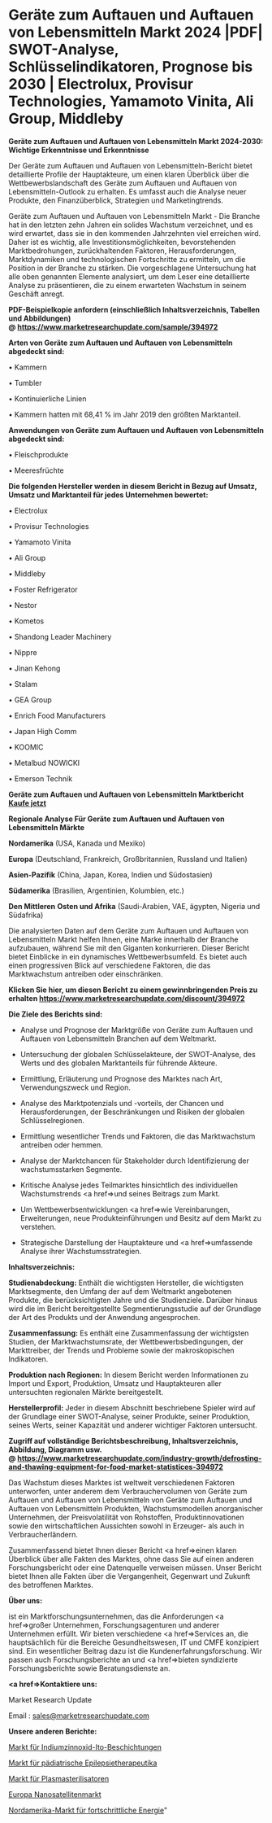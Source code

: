 # Geräte zum Auftauen und Auftauen von Lebensmitteln Markt 2024 |PDF| SWOT-Analyse, Schlüsselindikatoren, Prognose bis 2030 | Electrolux, Provisur Technologies, Yamamoto Vinita, Ali Group, Middleby

<strong>Geräte zum Auftauen und Auftauen von Lebensmitteln Markt 2024-2030: Wichtige Erkenntnisse und Erkenntnisse</strong>

Der Geräte zum Auftauen und Auftauen von Lebensmitteln-Bericht bietet detaillierte Profile der Hauptakteure, um einen klaren Überblick über die Wettbewerbslandschaft des Geräte zum Auftauen und Auftauen von Lebensmitteln-Outlook zu erhalten. Es umfasst auch die Analyse neuer Produkte, den Finanzüberblick, Strategien und Marketingtrends.

Geräte zum Auftauen und Auftauen von Lebensmitteln Markt - Die Branche hat in den letzten zehn Jahren ein solides Wachstum verzeichnet, und es wird erwartet, dass sie in den kommenden Jahrzehnten viel erreichen wird. Daher ist es wichtig, alle Investitionsmöglichkeiten, bevorstehenden Marktbedrohungen, zurückhaltenden Faktoren, Herausforderungen, Marktdynamiken und technologischen Fortschritte zu ermitteln, um die Position in der Branche zu stärken. Die vorgeschlagene Untersuchung hat alle oben genannten Elemente analysiert, um dem Leser eine detaillierte Analyse zu präsentieren, die zu einem erwarteten Wachstum in seinem Geschäft anregt.

<strong><b>PDF-Beispielkopie anfordern (einschließlich Inhaltsverzeichnis, Tabellen und Abbildungen) @ </b></strong><strong><a href=https://www.marketresearchupdate.com/sample/394972><strong>https://www.marketresearchupdate.com/sample/394972</u></a></strong></strong>

<strong>Arten von Geräte zum Auftauen und Auftauen von Lebensmitteln abgedeckt sind:</strong>

• Kammern

• Tumbler

• Kontinuierliche Linien

• Kammern hatten mit 68,41 % im Jahr 2019 den größten Marktanteil.

<strong>Anwendungen von Geräte zum Auftauen und Auftauen von Lebensmitteln abgedeckt sind:</strong>

• Fleischprodukte

• Meeresfrüchte

<strong>Die folgenden Hersteller werden in diesem Bericht in Bezug auf Umsatz, Umsatz und Marktanteil für jedes Unternehmen bewertet:</strong>

• Electrolux

• Provisur Technologies

• Yamamoto Vinita

• Ali Group

• Middleby

• Foster Refrigerator

• Nestor

• Kometos

• Shandong Leader Machinery

• Nippre

• Jinan Kehong

• Stalam

• GEA Group

• Enrich Food Manufacturers

• Japan High Comm

• KOOMIC

• Metalbud NOWICKI

• Emerson Technik

<strong>Geräte zum Auftauen und Auftauen von Lebensmitteln Marktbericht <a href=https://www.marketresearchupdate.com/buynow/394972>Kaufe jetzt</a></strong>

<strong>Regionale Analyse Für Geräte zum Auftauen und Auftauen von Lebensmitteln Märkte</strong>

<strong>Nordamerika</strong> (USA, Kanada und Mexiko)

<strong>Europa</strong> (Deutschland, Frankreich, Großbritannien, Russland und Italien)

<strong>Asien-Pazifik</strong> (China, Japan, Korea, Indien und Südostasien)

<strong>Südamerika</strong> (Brasilien, Argentinien, Kolumbien, etc.)

<strong>Den Mittleren</strong> <strong>Osten und Afrika</strong> (Saudi-Arabien, VAE, ägypten, Nigeria und Südafrika)

Die analysierten Daten auf dem Geräte zum Auftauen und Auftauen von Lebensmitteln Markt helfen Ihnen, eine Marke innerhalb der Branche aufzubauen, während Sie mit den Giganten konkurrieren. Dieser Bericht bietet Einblicke in ein dynamisches Wettbewerbsumfeld. Es bietet auch einen progressiven Blick auf verschiedene Faktoren, die das Marktwachstum antreiben oder einschränken.

<strong>Klicken Sie hier, um diesen Bericht zu einem gewinnbringenden Preis zu erhalten
</strong><strong><a href=https://www.marketresearchupdate.com/discount/394972>https://www.marketresearchupdate.com/discount/394972</b></u></strong></a>

<strong>Die Ziele des Berichts sind:</strong>

- Analyse und Prognose der Marktgröße von Geräte zum Auftauen und Auftauen von Lebensmitteln Branchen auf dem Weltmarkt.

- Untersuchung der globalen Schlüsselakteure, der SWOT-Analyse, des Werts und des globalen Marktanteils für führende Akteure.

- Ermittlung, Erläuterung und Prognose des Marktes nach Art, Verwendungszweck und Region.

- Analyse des Marktpotenzials und -vorteils, der Chancen und Herausforderungen, der Beschränkungen und Risiken der globalen Schlüsselregionen.

- Ermittlung wesentlicher Trends und Faktoren, die das Marktwachstum antreiben oder hemmen.

- Analyse der Marktchancen für Stakeholder durch Identifizierung der wachstumsstarken Segmente.

- Kritische Analyse jedes Teilmarktes hinsichtlich des individuellen Wachstumstrends <a href=>und</a> seines Beitrags zum Markt.

- Um Wettbewerbsentwicklungen <a href=>wie</a> Vereinbarungen, Erweiterungen, neue Produkteinführungen und Besitz auf dem Markt zu verstehen.

- Strategische Darstellung der Hauptakteure und <a href=>umfas</a>sende Analyse ihrer Wachstumsstrategien.

<strong>Inhaltsverzeichnis:</strong>

<strong>Studienabdeckung:</strong> Enthält die wichtigsten Hersteller, die wichtigsten Marktsegmente, den Umfang der auf dem Weltmarkt angebotenen Produkte, die berücksichtigten Jahre und die Studienziele. Darüber hinaus wird die im Bericht bereitgestellte Segmentierungsstudie auf der Grundlage der Art des Produkts und der Anwendung angesprochen.

<strong>Zusammenfassung:</strong> Es enthält eine Zusammenfassung der wichtigsten Studien, der Marktwachstumsrate, der Wettbewerbsbedingungen, der Markttreiber, der Trends und Probleme sowie der makroskopischen Indikatoren.

<strong>Produktion nach Regionen:</strong> In diesem Bericht werden Informationen zu Import und Export, Produktion, Umsatz und Hauptakteuren aller untersuchten regionalen Märkte bereitgestellt.

<strong>Herstellerprofil:</strong> Jeder in diesem Abschnitt beschriebene Spieler wird auf der Grundlage einer SWOT-Analyse, seiner Produkte, seiner Produktion, seines Werts, seiner Kapazität und anderer wichtiger Faktoren untersucht.

<strong><b>Zugriff auf vollständige Berichtsbeschreibung, Inhaltsverzeichnis, Abbildung, Diagramm usw. @ </b></strong><strong><a href=https://www.marketresearchupdate.com/industry-growth/defrosting-and-thawing-equipment-for-food-market-statistices-394972>https://www.marketresearchupdate.com/industry-growth/defrosting-and-thawing-equipment-for-food-market-statistices-394972</a></strong>

Das Wachstum dieses Marktes ist weltweit verschiedenen Faktoren unterworfen, unter anderem dem Verbrauchervolumen von Geräte zum Auftauen und Auftauen von Lebensmitteln von Geräte zum Auftauen und Auftauen von Lebensmitteln Produkten, Wachstumsmodellen anorganischer Unternehmen, der Preisvolatilität von Rohstoffen, Produktinnovationen sowie den wirtschaftlichen Aussichten sowohl in Erzeuger- als auch in Verbraucherländern.

Zusammenfassend bietet Ihnen dieser Bericht <a href=>einen</a> klaren Überblick über alle Fakten des Marktes, ohne dass Sie auf einen anderen Forschungsbericht oder eine Datenquelle verweisen müssen. Unser Bericht bietet Ihnen alle Fakten über die Vergangenheit, Gegenwart und Zukunft des betroffenen Marktes.

<strong>Über uns:</strong>

 ist ein Marktforschungsunternehmen, das die Anforderungen <a href=>großer</a> Unternehmen, Forschungsagenturen und anderer Unternehmen erfüllt. Wir bieten verschiedene <a href=>Services</a> an, die hauptsächlich für die Bereiche Gesundheitswesen, IT und CMFE konzipiert sind. Ein wesentlicher Beitrag dazu ist die Kundenerfahrungsforschung. Wir passen auch Forschungsberichte an und <a href=>bieten</a> syndizierte Forschungsberichte sowie Beratungsdienste an.

<strong><a href=>Kontaktiere uns:</a></strong>

Market Research Update

Email : sales@marketresearchupdate.com

<strong>Unsere anderen Berichte:</strong>

<a href=https://www.linkedin.com/pulse/indium-tin-oxide-ito-coatings-market-has-huge>Markt für Indiumzinnoxid-Ito-Beschichtungen</a>

<a href=https://www.linkedin.com/pulse/pediatric-epilepsy-therapeutics-market-2023>Markt für pädiatrische Epilepsietherapeutika</a>

<a href=https://www.linkedin.com/pulse/plasma-sterilizers-market-research-report-reveals>Markt für Plasmasterilisatoren</a>

<a href=https://www.linkedin.com/pulse/europe-nanosatellite-market-2023-pointing-capture-largest>Europa Nanosatellitenmarkt</a>

<a href=https://www.linkedin.com/pulse/north-america-advanced-energy-market-2023-brief>Nordamerika-Markt für fortschrittliche Energie</a>"
